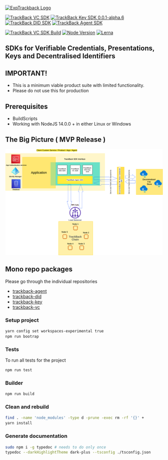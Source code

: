 [![ExpTrackback Logo](https://user-images.githubusercontent.com/2051324/127407635-236f8a7a-4ca6-410a-9fc4-add396743cfa.png)](https://trackback.co.nz/)

[![TrackBack VC SDK](https://img.shields.io/badge/trackback--vc-0.0.1--alpha-blue)](https://github.com/trackback-blockchain/trackback-verifiable/tree/main/packages/trackback-vc)
[![TrackBack Key SDK 0.0.1-alpha.6](https://img.shields.io/badge/trackback--key-0.0.1--alpha-green)](https://github.com/trackback-blockchain/trackback-verifiable/tree/main/packages/trackback-key)
[![TrackBack DID SDK](https://img.shields.io/badge/trackback--did-0.0.1--alpha-9cf)](https://github.com/trackback-blockchain/trackback-verifiable/tree/main/packages/trackback-did)
[![TrackBack Agent SDK](https://img.shields.io/badge/trackback--trackback--agent-0.0.1--alpha-yellow)](https://github.com/trackback-blockchain/trackback-verifiable/tree/main/packages/trackback-agent)

[![TrackBack VC SDK Build](https://img.shields.io/badge/build-pass-blueviolet)](https://github.com/trackback-blockchain/trackback-verifiable/tree/main/packages)
[![Node Version](https://img.shields.io/badge/nodejs-14.0.0+-8ca)](https://nodejs.org/es/blog/release/v14.0.0)
[![Lerna](https://img.shields.io/badge/maintained%20with-lerna-cc00ff.svg)](https://lerna.js.org/)

## SDKs for Verifiable Credentials, Presentations, Keys and Decentralised Identifiers

## IMPORTANT! 
* This is a minimum viable product suite with limited functionality.
* Please do not use this for production

## Prerequisites
* BuildScripts 
* Working with NodeJS 14.0.0 + in either Linux or Windows

## The Big Picture ( MVP Release )
![Architecture](Architecture.png)

## Mono repo packages
Please go through the individual repositories 
* [trackback-agent](./packages/trackback-agent)
* [trackback-did](./packages/trackback-did)
* [trackback-key](./packages/trackback-key)
* [trackback-vc](./packages/trackback-vc)


### Setup project
```bash
yarn config set workspaces-experimental true
npm run bootrap
```

### Tests
To run all tests for the project

```bash
npm run test
```

### Builder

```bash
npm run build
```

### Clean and rebuild
```bash
find . -name 'node_modules' -type d -prune -exec rm -rf '{}' +
yarn install
```
### Generate documentation
```bash
sudo npm i -g typedoc # needs to do only once
typedoc --darkHighlightTheme dark-plus --tsconfig ./tsconfig.json
```